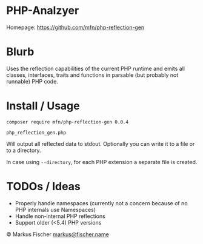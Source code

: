 # PHP-Analzyer

Homepage: https://github.com/mfn/php-reflection-gen

# Blurb

Uses the reflection capabilities of the current PHP runtime and emits all
classes, interfaces, traits and functions in parsable (but probably not runnable)
PHP code.

# Install / Usage

```
composer require mfn/php-reflection-gen 0.0.4
```

`php_reflection_gen.php`

Will output all reflected data to stdout. Optionally you can write it to a file
or to a directory.

In case using `--directory`, for each PHP extension a separate file is created.

# TODOs / Ideas
- Properly handle namespaces
  (currently not a concern because of no PHP internals use Namespaces)
- Handle non-internal PHP reflections
- Support older (<5.4) PHP versions

© Markus Fischer <markus@fischer.name>
